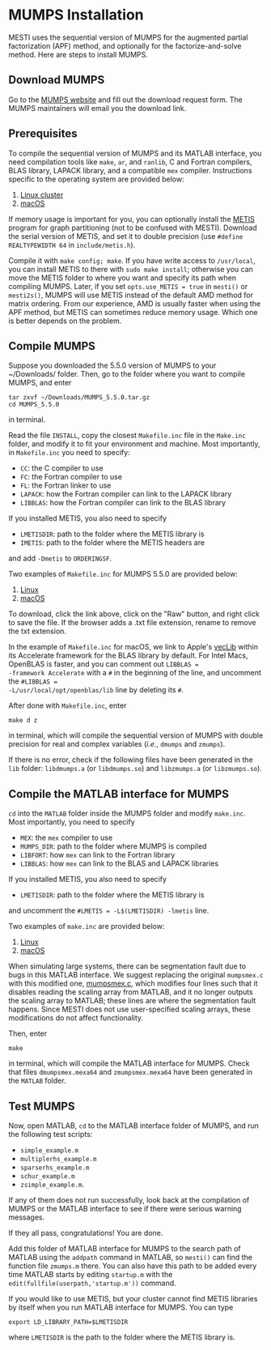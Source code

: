 # MUMPS Installation
MESTI uses the sequential version of MUMPS for the augmented partial factorization (APF) method, and optionally for the factorize-and-solve method. Here are steps to install MUMPS.

## Download MUMPS
Go to the [MUMPS website](http://mumps.enseeiht.fr/index.php?page=dwnld) and fill out the download request form. The MUMPS maintainers will email you the download link.

## Prerequisites
To compile the sequential version of MUMPS and its MATLAB interface, you need compilation tools like <code>make</code>, <code>ar</code>, and <code>ranlib</code>, C and Fortran compilers, BLAS library, LAPACK library, and a compatible <code>mex</code> compiler. Instructions specific to the operating system are provided below:
1. [Linux cluster](./linux)
2. [macOS](./macOS)

If memory usage is important for you, you can optionally install the [METIS](http://glaros.dtc.umn.edu/gkhome/metis/metis/overview) program for graph partitioning (not to be confused with MESTI). Download the serial version of METIS, and set it to double precision (use <code>#define REALTYPEWIDTH 64</code> in <code>include/metis.h</code>). 



Compile it with <code>make config; make</code>. If you have write access to <code>/usr/local</code>, you can install METIS to there with <code>sudo make install</code>; otherwise you can move the METIS folder to where you want and specify its path when compiling MUMPS. Later, if you set <code>opts.use_METIS = true</code> in <code>mesti()</code> or <code>mesti2s()</code>, MUMPS will use METIS instead of the default AMD method for matrix ordering. From our experience, AMD is usually faster when using the APF method, but METIS can sometimes reduce memory usage. Which one is better depends on the problem.

## Compile MUMPS
Suppose you downloaded the 5.5.0 version of MUMPS to your ~/Downloads/ folder. Then, go to the folder where you want to compile MUMPS, and enter
```
tar zxvf ~/Downloads/MUMPS_5.5.0.tar.gz
cd MUMPS_5.5.0
```
in terminal.

Read the file <code>INSTALL</code>, copy the closest <code>Makefile.inc</code> file in the <code>Make.inc</code> folder, and modify it to fit your environment and machine. Most importantly, in <code>Makefile.inc</code> you need to specify:
 - <code>CC</code>: the C compiler to use
 - <code>FC</code>: the Fortran compiler to use
 - <code>FL</code>: the Fortran linker to use
 - <code>LAPACK</code>: how the Fortran compiler can link to the LAPACK library
 - <code>LIBBLAS</code>: how the Fortran compiler can link to the BLAS library

If you installed METIS, you also need to specify
 - <code>LMETISDIR</code>: path to the folder where the METIS library is
 - <code>IMETIS</code>: path to the folder where the METIS headers are

and add <code>-Dmetis</code> to <code>ORDERINGSF</code>.

Two examples of <code>Makefile.inc</code> for MUMPS 5.5.0 are provided below:
1. [Linux](./linux/Makefile.inc)
2. [macOS](./macOS/Makefile.inc)

To download, click the link above, click on the "Raw" button, and right click to save the file. If the browser adds a .txt file extension, rename to remove the txt extension.

In the example of <code>Makefile.inc</code> for macOS, we link to Apple's [vecLib](https://developer.apple.com/documentation/accelerate/veclib) within its Accelerate framework for the BLAS library by default. For Intel Macs, OpenBLAS is faster, and you can comment out <code>LIBBLAS = -framework Accelerate</code> with a <code>#</code> in the beginning of the line, and uncomment the  <code>#LIBBLAS = -L/usr/local/opt/openblas/lib</code> line by deleting its <code>#</code>.

After done with <code>Makefile.inc</code>, enter
```
make d z
```
in terminal, which will compile the sequential version of MUMPS with double precision for real and complex variables (*i.e.*, <code>dmumps</code> and <code>zmumps</code>). 

If there is no error, check if the following files have been generated in the <code>lib</code> folder: <code>libdmumps.a</code> (or <code>libdmumps.so</code>) and <code>libzmumps.a</code> (or <code>libzmumps.so</code>).

## Compile the MATLAB interface for MUMPS

<code>cd</code> into the <code>MATLAB</code> folder inside the MUMPS folder and modify <code>make.inc</code>.  Most importantly, you need to specify
 - <code>MEX</code>: the <code>mex</code> compiler to use
 - <code>MUMPS_DIR</code>: path to the folder where MUMPS is compiled
 - <code>LIBFORT</code>: how <code>mex</code> can link to the Fortran library
 - <code>LIBBLAS</code>: how <code>mex</code> can link to the BLAS and LAPACK libraries

If you installed METIS, you also need to specify
 - <code>LMETISDIR</code>: path to the folder where the METIS library is

and uncomment the <code>#LMETIS     = -L$(LMETISDIR) -lmetis</code> line.

Two examples of <code>make.inc</code> are provided below:
1. [Linux](./linux/make.inc)
2. [macOS](./macOS/make.inc)

When simulating large systems, there can be segmentation fault due to bugs in this MATLAB interface. We suggest replacing the original <code>mumpsmex.c</code> with this modified one, [mumpsmex.c](mumpsmex.c), which modifies four lines such that it disables reading the scaling array from MATLAB, and it no longer outputs the scaling array to MATLAB; these lines are where the segmentation fault happens. Since MESTI does not use user-specified scaling arrays, these modifications do not affect functionality.

Then, enter
```
make
```
in terminal, which will compile the MATLAB interface for MUMPS. Check that files <code>dmumpsmex.mexa64</code> and <code>zmumpsmex.mexa64</code> have been generated in the <code>MATLAB</code> folder.


## Test MUMPS

Now, open MATLAB, <code>cd</code> to the MATLAB interface folder of MUMPS, and run the following test scripts:
- <code>simple_example.m</code>
- <code>multiplerhs_example.m</code>
- <code>sparserhs_example.m</code>
- <code>schur_example.m</code>
- <code>zsimple_example.m</code>.

If any of them does not run successfully, look back at the compilation of MUMPS or the MATLAB interface to see if there were serious warning messages.

If they all pass, congratulations! You are done.

Add this folder of MATLAB interface for MUMPS to the search path of MATLAB using the <code>addpath</code> command in MATLAB, so <code>mesti()</code> can find the function file <code>zmumps.m</code> there. You can also have this path to be added every time MATLAB starts by editing <code>startup.m</code> with the <code>edit(fullfile(userpath,'startup.m'))</code> command.



If you would like to use METIS, but your cluster cannot find METIS libraries by itself when you run MATLAB interface for MUMPS. You can type 

```shell
export LD_LIBRARY_PATH=$LMETISDIR
```

where `LMETISDIR` is the path to the folder where the METIS library is.